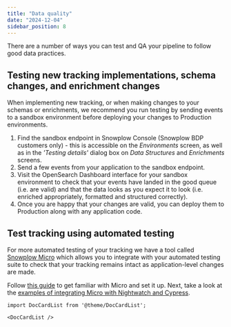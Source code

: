 ```yaml
---
title: "Data quality"
date: "2024-12-04"
sidebar_position: 8
---
```


There are a number of ways you can test and QA your pipeline to follow good data practices.

## Testing new tracking implementations, schema changes, and enrichment changes

When implementing new tracking, or when making changes to your schemas or enrichments, we recommend you run testing by sending events to a sandbox environment before deploying your changes to Production environments.

1. Find the sandbox endpoint in Snowplow Console (Snowplow BDP customers only) - this is accessible on the _Environments_ screen, as well as in the _'Testing details'_ dialog box on _Data Structures_ and _Enrichments_ screens.
2. Send a few events from your application to the sandbox endpoint.
3. Visit the OpenSearch Dashboard interface for your sandbox environment to check that your events have landed in the good queue (i.e. are valid) and that the data looks as you expect it to look (i.e. enriched appropriately, formatted and structured correctly).
4. Once you are happy that your changes are valid, you can deploy them to Production along with any application code.

## Test tracking using automated testing

For more automated testing of your tracking we have a tool called [Snowplow Micro](/docs/data-product-studio/data-quality/snowplow-micro/index.md) which allows you to integrate with your automated testing suite to check that your tracking remains intact as application-level changes are made.

Follow [this guide](/docs/data-product-studio/data-quality/snowplow-micro/basic-usage/index.md) to get familiar with Micro and set it up. Next, take a look at the [examples of integrating Micro with Nightwatch and Cypress](/docs/data-product-studio/data-quality/snowplow-micro/automated-testing/index.md).


```mdx-code-block
import DocCardList from '@theme/DocCardList';

<DocCardList />
```
